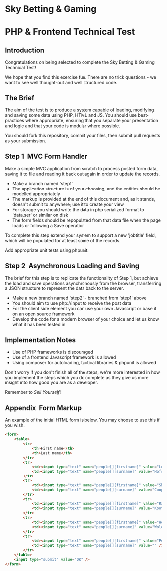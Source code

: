 Sky Betting & Gaming
====

PHP & Frontend Technical Test
===

Introduction
---
Congratulations on being selected to complete the Sky Betting & Gaming Technical Test!

We hope that you find this exercise fun. There are no trick questions - we want to see well thought-out and well structured code.


The Brief
---
The aim of the test is to produce a system capable of loading, modifying and saving some data using PHP, HTML and JS. You should use best­practices where appropriate, ensuring that you separate your presentation and logic and that your code is modular where possible.

You should fork this repository, commit your files, then submit pull requests as your submission.

Step 1 ­ MVC Form Handler
---

Make a simple MVC application from scratch to process posted form data, saving it to file and reading it back out again in order to update the records.

* Make a branch named 'step1'
* The application structure is of your choosing, and the entities should be modelled appropriately
* The markup is provided at the end of this document and, as it stands, doesn't submit to anywhere; use it to create your view
* For storage you should write the data in php serialized format to 'data.ser' or similar on disk
* The form fields should be repopulated from that data file when the page loads or following a Save operation

To complete this step extend your system to support a new 'jobtitle' field, which will be populated for at least some of the records.

Add appropriate unit tests using phpunit.

Step 2 ­ Asynchronous Loading and Saving
---

The brief for this step is to replicate the functionality of Step 1, but achieve the load and save operations asynchronously from the browser, transferring a JSON structure to represent the data back to the server.

* Make a new branch named 'step2' - branched from 'step1' above
* You should aim to use php://input to receive the post data
* For the client side element you can use your own Javascript or base it on an open source framework
* Develop the code for a modern browser of your choice and let us know what it has been tested in


Implementation Notes
---

* Use of PHP frameworks is discouraged
* Use of a frontend Javascript framework is allowed
* Using composer for autoloading, tactical libraries & phpunit is allowed

Don't worry if you don't finish all of the steps, we're more interested in how you implement the steps which you do complete as they give us more insight into how good you are as a developer.

Remember to *Sell Yourself*!


Appendix ­ Form Markup
---

An example of the initial HTML form is below. You may choose to use this if you wish.

```html
<form>
    <table>
        <tr>
            <th>First name</th>
            <th>Last name</th>
        </tr>
        <tr>
            <td><input type="text" name="people[][firstname]" value="Leonard" /></td>
            <td><input type="text" name="people[][surname]" value="Hofstader" /></td>
        </tr>
        <tr>
            <td><input type="text" name="people[][firstname]" value="Sheldon" /></td>
            <td><input type="text" name="people[][surname]" value="Cooper" /></td>
        </tr>
        <tr>
            <td><input type="text" name="people[][firstname]" value="Raj" /></td>
            <td><input type="text" name="people[][surname]" value="Koothrapali" /></td>
        </tr>
        <tr>
            <td><input type="text" name="people[][firstname]" value="Howard" /></td>
            <td><input type="text" name="people[][surname]" value="Wolowitz" /></td>
        </tr>
        <tr>
            <td><input type="text" name="people[][firstname]" value="Penny" /></td>
            <td><input type="text" name="people[][surname]" value="" /></td>
        </tr>
    </table>
    <input type="submit" value="OK" />
</form>
```

